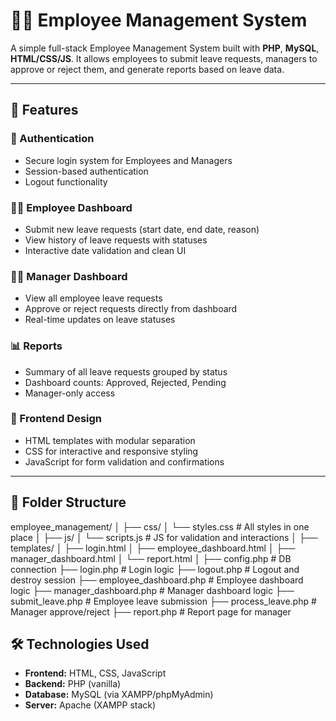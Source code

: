 # 🧑‍💼 Employee Management System

A simple full-stack Employee Management System built with **PHP**, **MySQL**, **HTML/CSS/JS**. It allows employees to submit leave requests, managers to approve or reject them, and generate reports based on leave data.

---

## 🚀 Features

### 🔐 Authentication
- Secure login system for Employees and Managers
- Session-based authentication
- Logout functionality

### 👩‍💼 Employee Dashboard
- Submit new leave requests (start date, end date, reason)
- View history of leave requests with statuses
- Interactive date validation and clean UI

### 👨‍💼 Manager Dashboard
- View all employee leave requests
- Approve or reject requests directly from dashboard
- Real-time updates on leave statuses

### 📊 Reports
- Summary of all leave requests grouped by status
- Dashboard counts: Approved, Rejected, Pending
- Manager-only access

### 🎨 Frontend Design
- HTML templates with modular separation
- CSS for interactive and responsive styling
- JavaScript for form validation and confirmations

---

## 📂 Folder Structure
employee_management/
│
├── css/
│ └── styles.css # All styles in one place
│
├── js/
│ └── scripts.js # JS for validation and interactions
│
├── templates/
│ ├── login.html
│ ├── employee_dashboard.html
│ ├── manager_dashboard.html
│ └── report.html
│
├── config.php # DB connection
├── login.php # Login logic
├── logout.php # Logout and destroy session
├── employee_dashboard.php # Employee dashboard logic
├── manager_dashboard.php # Manager dashboard logic
├── submit_leave.php # Employee leave submission
├── process_leave.php # Manager approve/reject
├── report.php # Report page for manager

## 🛠️ Technologies Used

- **Frontend:** HTML, CSS, JavaScript
- **Backend:** PHP (vanilla)
- **Database:** MySQL (via XAMPP/phpMyAdmin)
- **Server:** Apache (XAMPP stack)

